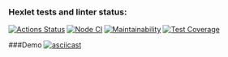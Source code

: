 ### Hexlet tests and linter status:
[![Actions Status](https://github.com/arttzima/backend-project-lvl2/actions/workflows/hexlet-check.yml/badge.svg)](https://github.com/arttzima/backend-project-lvl2/actions)
[![Node CI](https://github.com/arttzima/backend-project-lvl2/actions/workflows/nodejs.yml/badge.svg)](https://github.com/arttzima/backend-project-lvl2/actions)
[![Maintainability](https://api.codeclimate.com/v1/badges/6c98f01a2561e07255a8/maintainability)](https://codeclimate.com/github/arttzima/backend-project-lvl2/maintainability)
[![Test Coverage](https://api.codeclimate.com/v1/badges/6c98f01a2561e07255a8/test_coverage)](https://codeclimate.com/github/arttzima/backend-project-lvl2/test_coverage)

###Demo
[![asciicast](https://asciinema.org/a/625438.svg)](https://asciinema.org/a/625438)
